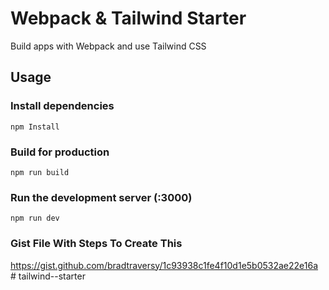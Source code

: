 # Webpack & Tailwind Starter

Build apps with Webpack and use Tailwind CSS

## Usage

### Install dependencies

```
npm Install
```

### Build for production

```
npm run build
```

### Run the development server (:3000)

```
npm run dev
```

### Gist File With Steps To Create This
https://gist.github.com/bradtraversy/1c93938c1fe4f10d1e5b0532ae22e16a
#   t a i l w i n d - - s t a r t e r  
 